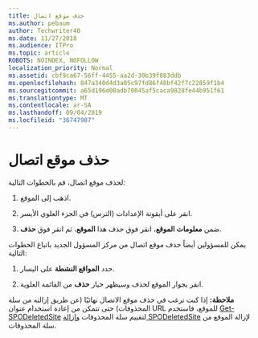 ```yaml
---
title: حذف موقع اتصال
ms.author: pebaum
author: Techwriter40
ms.date: 11/27/2018
ms.audience: ITPro
ms.topic: article
ROBOTS: NOINDEX, NOFOLLOW
localization_priority: Normal
ms.assetid: cbf9ca67-56ff-4455-aa2d-30b39f883ddb
ms.openlocfilehash: 847a340d4d3a05c97fd86f48bf42f7c22859f1b4
ms.sourcegitcommit: a65d196d00adb70045af5caca9828fe44b951f61
ms.translationtype: MT
ms.contentlocale: ar-SA
ms.lasthandoff: 09/04/2019
ms.locfileid: "36747987"
---
```

# <a name="delete-a-communication-site"></a>حذف موقع اتصال

لحذف موقع اتصال، قم بالخطوات التالية: 
  
1. اذهب إلى الموقع. 
  
2. انقر على أيقونة الإعدادات (الترس) في الجزء العلوي الأيسر. 
  
3. ضمن **معلومات الموقع**، انقر فوق حذف هذا **الموقع**، ثم انقر فوق **حذف**. 
  
يمكن للمسؤولين أيضاً حذف موقع اتصال من مركز المسؤول الجديد باتباع الخطوات التالية: 
  
1. حدد **المواقع النشطة** على اليسار. 
  
2. انقر بجوار الموقع لحذف وسيظهر خيار **حذف** من القائمة العلوية. 
  
 **ملاحظة:** إذا كنت ترغب في حذف موقع الاتصال نهائيًا (عن طريق إزالته من سلة المحذوفات) حتى تتمكن من إعادة استخدام عنوان URL للموقع، فاستخدم [Get-SPODeletedSite](https://aka.ms/Get-SPODeletedSite) لتقييم سلة المحذوفات [وإزالة SPODeletedSite](https://aka.ms/Remove-SPODeletedSite) لإزالة الموقع من سلة المحذوفات. 
  

